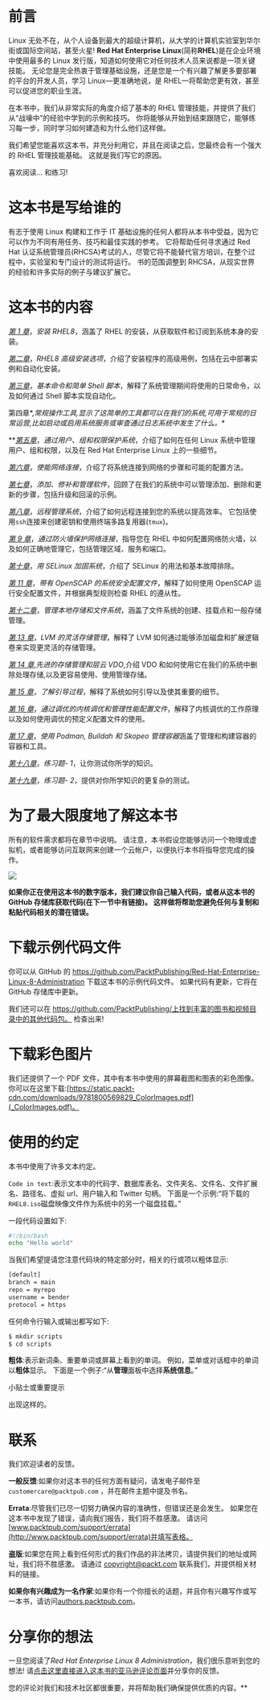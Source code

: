 # 前言

Linux 无处不在，从个人设备到最大的超级计算机，从大学的计算机实验室到华尔街或国际空间站，甚至火星! **Red Hat Enterprise Linux**(简称**RHEL**)是在企业环境中使用最多的 Linux 发行版，知道如何使用它对任何技术人员来说都是一项关键技能。 无论您是完全热衷于管理基础设施，还是您是一个有兴趣了解更多要部署的平台的开发人员，学习 Linux—更准确地说，是 RHEL—将帮助您更有效，甚至可以促进您的职业生涯。

在本书中，我们从非常实际的角度介绍了基本的 RHEL 管理技能，并提供了我们从“战壕中”的经验中学到的示例和技巧。 你将能够从开始到结束跟随它，能够练习每一步，同时学习如何建造和为什么他们这样做。

我们希望您能喜欢这本书，并充分利用它，并且在阅读之后，您最终会有一个强大的 RHEL 管理技能基础。 这就是我们写它的原因。

喜欢阅读… 和练习!

# 这本书是写给谁的

有志于使用 Linux 构建和工作于 IT 基础设施的任何人都将从本书中受益，因为它可以作为不同有用任务、技巧和最佳实践的参考。 它将帮助任何寻求通过 Red Hat 认证系统管理员(RHCSA)考试的人，尽管它将不能替代官方培训，在整个过程中，实验室和专门设计的测试将运行。 书的范围调整到 RHCSA，从现实世界的经验和许多实际的例子与建议扩展它。

# 这本书的内容

[*第 1 章*](01.html#_idTextAnchor014)，*安装 RHEL8*，涵盖了 RHEL 的安装，从获取软件和订阅到系统本身的安装。

[*第二章*](02.html#_idTextAnchor023)，*RHEL8 高级安装选项*，介绍了安装程序的高级用例，包括在云中部署实例和自动化安装。

[*第三章*](03.html#_idTextAnchor029)，*基本命令和简单 Shell 脚本*，解释了系统管理期间将使用的日常命令，以及如何通过 Shell 脚本实现自动化。

第四章[](04.html#_idTextAnchor059)*,*常规操作工具,显示了这简单的工具都可以在我们的系统,可用于常规的日常运营,比如启动或启用系统服务或审查通过日志系统中发生了什么。**

 **[*第五章*](05.html#_idTextAnchor081)，*通过用户、组和权限保护系统*，介绍了如何在任何 Linux 系统中管理用户、组和权限，以及在 Red Hat Enterprise Linux 上的一些细节。

[*第六章*](06.html#_idTextAnchor096)，*使能网络连接*，介绍了将系统连接到网络的步骤和可能的配置方法。

[*第七章*](07.html#_idTextAnchor111)，*添加、修补和管理软件*，回顾了在我们的系统中可以管理添加、删除和更新的步骤，包括升级和回滚的示例。

[*第八章*](08.html#_idTextAnchor119)，*远程管理系统*，介绍了如何远程连接到您的系统以提高效率。 它包括使用`ssh`连接来创建密钥和使用终端多路复用器(`tmux`)。

[*第 9 章*](09.html#_idTextAnchor135)，*通过防火墙保护网络连接*，指导您在 RHEL 中如何配置网络防火墙，以及如何正确地管理它，包括管理区域、服务和端口。

[*第十章*](10.html#_idTextAnchor143)，*用 SELinux 加固系统*，介绍了 SELinux 的用法和基本故障排除。

[*第 11 章*](11.html#_idTextAnchor152)，*带有 OpenSCAP 的系统安全配置文件*，解释了如何使用 OpenSCAP 运行安全配置文件，并根据典型规则检查 RHEL 的遵从性。

[*第十二章*](12.html#_idTextAnchor160)，*管理本地存储和文件系统*，涵盖了文件系统的创建、挂载点和一般存储管理。

[*第 13 章*](13.html#_idTextAnchor169)，*LVM 的灵活存储管理*，解释了 LVM 如何通过能够添加磁盘和扩展逻辑卷来实现更灵活的存储管理。

[*第 14 章*](14.html#_idTextAnchor184),*先进的存储管理和层云 VDO*,介绍 VDO 和如何使用它在我们的系统中删除处理存储,以及更容易使用、使用管理存储。

[*第 15 章*](15.html#_idTextAnchor194)，*了解引导过程*，解释了系统如何引导以及使其重要的细节。

[*第 16 章*](16.html#_idTextAnchor200)，*通过调优的内核调优和管理性能配置文件*，解释了内核调优的工作原理以及如何使用调优的预定义配置文件的使用。

[*第 17 章*](17.html#_idTextAnchor207)，*使用 Podman, Buildah 和 Skopeo 管理容器*涵盖了管理和构建容器的容器和工具。

[*第十八章*](18.html#_idTextAnchor223)，*练习题- 1*，让你测试你所学的知识。

[*第十九章*](19.html#_idTextAnchor266)，*练习题- 2*，提供对你所学知识的更复杂的测试。

# 为了最大限度地了解这本书

所有的软件需求都将在章节中说明。 请注意，本书假设您能够访问一个物理或虚拟机，或者能够访问互联网来创建一个云帐户，以便执行本书将指导您完成的操作。

![](Images/Preface_Table.jpg)

**如果你正在使用这本书的数字版本，我们建议你自己输入代码，或者从这本书的 GitHub 存储库获取代码(在下一节中有链接)。 这样做将帮助您避免任何与复制和粘贴代码相关的潜在错误。**

# 下载示例代码文件

你可以从 GitHub 的 https://github.com/PacktPublishing/Red-Hat-Enterprise-Linux-8-Administration 下载这本书的示例代码文件。 如果代码有更新，它将在 GitHub 存储库中更新。

我们还可以在 https://github.com/PacktPublishing/上找到丰富的图书和视频目录中的其他代码包。 检查出来!

# 下载彩色图片

我们还提供了一个 PDF 文件，其中有本书中使用的屏幕截图和图表的彩色图像。 你可以在这里下载:[https://static.packt-cdn.com/downloads/9781800569829_ColorImages.pdf](_ColorImages.pdf)。

# 使用的约定

本书中使用了许多文本约定。

`Code in text`:表示文本中的代码字、数据库表名、文件夹名、文件名、文件扩展名、路径名、虚拟 url、用户输入和 Twitter 句柄。 下面是一个示例:“将下载的`RHEL8.iso`磁盘映像文件作为系统中的另一个磁盘挂载。”

一段代码设置如下:

```sh
#!/bin/bash
echo "Hello world"
```

当我们希望提请您注意代码块的特定部分时，相关的行或项以粗体显示:

```sh
[default]
branch = main
repo = myrepo
username = bender
protocol = https
```

任何命令行输入或输出都写如下:

```sh
$ mkdir scripts
$ cd scripts
```

**粗体**:表示新词条、重要单词或屏幕上看到的单词。 例如，菜单或对话框中的单词以**粗体**显示。 下面是一个例子:“从**管理**面板中选择**系统信息**。”

小贴士或重要提示

出现这样的。

# 联系

我们欢迎读者的反馈。

**一般反馈**:如果你对这本书的任何方面有疑问，请发电子邮件至`customercare@packtpub.com` ，并在邮件主题中提及书名。

**Errata**:尽管我们已尽一切努力确保内容的准确性，但错误还是会发生。 如果您在这本书中发现了错误，请向我们报告，我们将不胜感激。 请访问[www.packtpub.com/support/errata](http://www.packtpub.com/support/errata)并填写表格。

**盗版**:如果您在网上看到任何形式的我们作品的非法拷贝，请提供我们的地址或网址，我们将不胜感激。 请通过 copyright@packt.com 联系我们，并提供相关材料的链接。

**如果你有兴趣成为一名作家**:如果你有一个你擅长的话题，并且你有兴趣写作或写一本书，请访问[authors.packtpub.com](http://authors.packtpub.com)。

# 分享你的想法

一旦您阅读了*Red Hat Enterprise Linux 8 Administration*，我们很乐意听到您的想法! 请[点击这里直接进入这本书的亚马逊评论页面](00.html)并分享你的反馈。

您的评论对我们和技术社区都很重要，并将帮助我们确保提供优质的内容。**